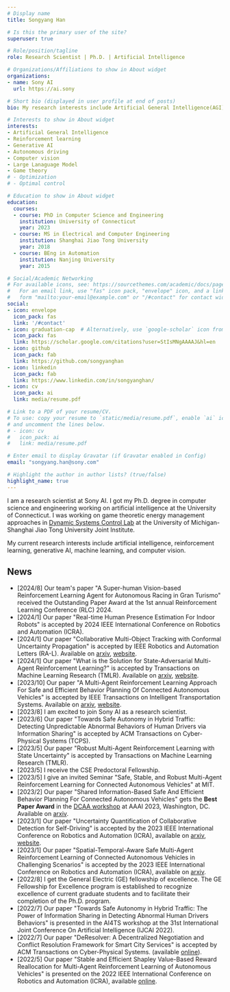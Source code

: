 ```yaml
---
# Display name
title: Songyang Han

# Is this the primary user of the site?
superuser: true

# Role/position/tagline
role: Research Scientist | Ph.D. | Artificial Intelligence

# Organizations/Affiliations to show in About widget
organizations:
- name: Sony AI
  url: https://ai.sony

# Short bio (displayed in user profile at end of posts)
bio: My research interests include Artificial General Intelligence(AGI), Large Language Model(LLM).

# Interests to show in About widget
interests:
- Artificial General Intelligence
- Reinforcement learning
- Generative AI
- Autonomous driving
- Computer vision
- Large Lanaguage Model
- Game theory
# - Optimization
# - Optimal control

# Education to show in About widget
education:
  courses:
  - course: PhD in Computer Science and Engineering
    institution: University of Connecticut
    year: 2023
  - course: MS in Electrical and Computer Engineering
    institution: Shanghai Jiao Tong University
    year: 2018
  - course: BEng in Automation
    institution: Nanjing University
    year: 2015

# Social/Academic Networking
# For available icons, see: https://sourcethemes.com/academic/docs/page-builder/#icons
#   For an email link, use "fas" icon pack, "envelope" icon, and a link in the
#   form "mailto:your-email@example.com" or "/#contact" for contact widget.
social:
- icon: envelope
  icon_pack: fas
  link: '/#contact'
- icon: graduation-cap  # Alternatively, use `google-scholar` icon from `ai` icon pack
  icon_pack: fas
  link: https://scholar.google.com/citations?user=StIsMNgAAAAJ&hl=en
- icon: github
  icon_pack: fab
  link: https://github.com/songyanghan
- icon: linkedin
  icon_pack: fab
  link: https://www.linkedin.com/in/songyanghan/
- icon: cv
  icon_pack: ai
  link: media/resume.pdf

# Link to a PDF of your resume/CV.
# To use: copy your resume to `static/media/resume.pdf`, enable `ai` icons in `params.toml`, 
# and uncomment the lines below.
# - icon: cv
#   icon_pack: ai
#   link: media/resume.pdf

# Enter email to display Gravatar (if Gravatar enabled in Config)
email: "songyang.han@sony.com"

# Highlight the author in author lists? (true/false)
highlight_name: true
---
```


I am a research scientist at Sony AI. I got my Ph.D. degree in computer science and engineering working on artificial intelligence at the University of Connecticut. I was working on game theoretic energy management approaches in [Dynamic Systems Control Lab](https://sites.ji.sjtu.edu.cn/dsc/) at the University of Michigan-Shanghai Jiao Tong University Joint Institute. 

My current research interests include artificial intelligence, reinforcement learning, generative AI, machine learning, and computer vision.

## News
* [2024/8] Our team's paper "A Super-human Vision-based Reinforcement Learning Agent for Autonomous Racing in Gran Turismo" received the Outstanding Paper Award at the 1st annual Reinforcement Learning Conference (RLC) 2024. 
* [2024/1] Our paper "Real-time Human Presence Estimation For Indoor Robots" is accepted by 2024 IEEE International Conference on Robotics and Automation (ICRA).
* [2024/1] Our paper "Collaborative Multi-Object Tracking with Conformal Uncertainty Propagation" is accepted by IEEE Robotics and Automation Letters (RA-L). Available on [arxiv](https://arxiv.org/abs/2303.14346), [website](https://coperception.github.io/MOT-CUP/).
* [2024/1] Our paper "What is the Solution for State-Adversarial Multi-Agent Reinforcement Learning?" is accepted by Transactions on Machine Learning Research (TMLR). Available on [arxiv](https://arxiv.org/abs/2212.02705), [website](https://songyanghan.github.io/what_is_solution/).
* [2023/10] Our paper "A Multi-Agent Reinforcement Learning Approach For Safe and Efficient Behavior Planning Of Connected Autonomous Vehicles" is accepted by IEEE Transactions on Intelligent Transportation Systems. Available on [arxiv](http://arxiv.org/abs/2003.04371), [website](https://songyanghan.github.io/cavmarl/).
* [2023/8] I am excited to join Sony AI as a research scientist.
* [2023/6] Our paper "Towards Safe Autonomy in Hybrid Traffic: Detecting Unpredictable Abnormal Behaviors of Human Drivers via Information Sharing" is accepted by ACM Transactions on Cyber-Physical Systems (TCPS).
* [2023/5] Our paper "Robust Multi-Agent Reinforcement Learning with State Uncertainty" is accepted by Transactions on Machine Learning Research (TMLR).
* [2023/5] I receive the CSE Predoctoral Fellowship.
* [2023/5] I give an invited Seminar "Safe, Stable, and Robust Multi-Agent Reinforcement Learning for Connected Autonomous Vehicles" at MIT.
* [2023/2] Our paper "Shared Information-Based Safe And Efficient Behavior Planning For Connected Autonomous Vehicles" gets the **Best Paper Award** in the [DCAA workshop](https://ncsu-dk-lab.github.io/workshops/dcaa@2023/) at AAAI 2023, Washington, DC. Available on [arxiv](https://arxiv.org/abs/2302.04321).
* [2023/1] Our paper "Uncertainty Quantification of Collaborative Detection for Self-Driving" is accepted by the 2023 IEEE International Conference on Robotics and Automation (ICRA), available on [arxiv](https://arxiv.org/abs/2209.08162), [website](https://coperception.github.io/double-m-quantification/).
* [2023/1] Our paper "Spatial-Temporal-Aware Safe Multi-Agent Reinforcement Learning of Connected Autonomous Vehicles in Challenging Scenarios" is accepted by the 2023 IEEE International Conference on Robotics and Automation (ICRA), available on [arxiv](https://arxiv.org/abs/2210.02300).
* [2022/8] I get the General Electric (GE) fellowship of excellence. The GE Fellowship for Excellence program is established to recognize excellence of current graduate students and to facilitate their completion of the Ph.D. program.
* [2022/7] Our paper "Towards Safe Autonomy in Hybrid Traffic: The Power of Information Sharing in Detecting Abnormal Human Drivers Behaviors" is presented in the AI4TS workshop at the 31st International Joint Conference On Artificial Intelligence (IJCAI 2022).
* [2022/7] Our paper "DeResolver: A Decentralized Negotiation and Conflict Resolution Framework for Smart City Services" is accepted by ACM Transactions on Cyber-Physical Systems. (available [online](https://dl.acm.org/doi/10.1145/3529096)).
* [2022/5] Our paper "Stable and Efficient Shapley Value-Based Reward Reallocation for Multi-Agent Reinforcement Learning of Autonomous Vehicles" is presented on the 2022 IEEE International Conference on Robotics and Automation (ICRA), available [online](https://ieeexplore.ieee.org/document/9811626).

